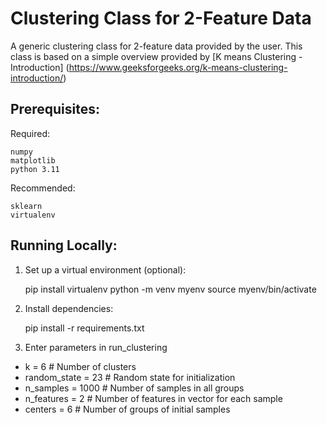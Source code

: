 # Clustering Class for 2-Feature Data

A generic clustering class for 2-feature data provided by the user. This class is based on a simple overview provided by [K means Clustering - Introduction] (https://www.geeksforgeeks.org/k-means-clustering-introduction/)

## Prerequisites:

Required:

    numpy
    matplotlib
    python 3.11

Recommended:

    sklearn
    virtualenv

## Running Locally:

1. Set up a virtual environment (optional):

    pip install virtualenv
    python -m venv myenv
    source myenv/bin/activate

2. Install dependencies:

    pip install -r requirements.txt

3. Enter parameters in run_clustering
  - k = 6               # Number of clusters
  - random_state = 23   # Random state for initialization
  - n_samples = 1000    # Number of samples in all groups
  - n_features = 2      # Number of features in vector for each sample
  - centers = 6         # Number of groups of initial samples